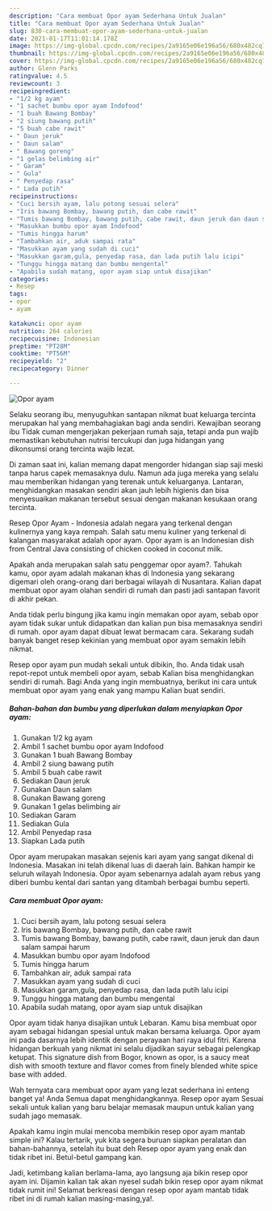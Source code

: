 ```yaml
---
description: "Cara membuat Opor ayam Sederhana Untuk Jualan"
title: "Cara membuat Opor ayam Sederhana Untuk Jualan"
slug: 830-cara-membuat-opor-ayam-sederhana-untuk-jualan
date: 2021-01-17T11:01:14.178Z
image: https://img-global.cpcdn.com/recipes/2a9165e06e196a56/680x482cq70/opor-ayam-foto-resep-utama.jpg
thumbnail: https://img-global.cpcdn.com/recipes/2a9165e06e196a56/680x482cq70/opor-ayam-foto-resep-utama.jpg
cover: https://img-global.cpcdn.com/recipes/2a9165e06e196a56/680x482cq70/opor-ayam-foto-resep-utama.jpg
author: Glenn Parks
ratingvalue: 4.5
reviewcount: 3
recipeingredient:
- "1/2 kg ayam"
- "1 sachet bumbu opor ayam Indofood"
- "1 buah Bawang Bombay"
- "2 siung bawang putih"
- "5 buah cabe rawit"
- " Daun jeruk"
- " Daun salam"
- " Bawang goreng"
- "1 gelas belimbing air"
- " Garam"
- " Gula"
- " Penyedap rasa"
- " Lada putih"
recipeinstructions:
- "Cuci bersih ayam, lalu potong sesuai selera"
- "Iris bawang Bombay, bawang putih, dan cabe rawit"
- "Tumis bawang Bombay, bawang putih, cabe rawit, daun jeruk dan daun salam sampai harum"
- "Masukkan bumbu opor ayam Indofood"
- "Tumis hingga harum"
- "Tambahkan air, aduk sampai rata"
- "Masukkan ayam yang sudah di cuci"
- "Masukkan garam,gula, penyedap rasa, dan lada putih lalu icipi"
- "Tunggu hingga matang dan bumbu mengental"
- "Apabila sudah matang, opor ayam siap untuk disajikan"
categories:
- Resep
tags:
- opor
- ayam

katakunci: opor ayam 
nutrition: 264 calories
recipecuisine: Indonesian
preptime: "PT28M"
cooktime: "PT56M"
recipeyield: "2"
recipecategory: Dinner

---
```



![Opor ayam](https://img-global.cpcdn.com/recipes/2a9165e06e196a56/680x482cq70/opor-ayam-foto-resep-utama.jpg)

Selaku seorang ibu, menyuguhkan santapan nikmat buat keluarga tercinta merupakan hal yang membahagiakan bagi anda sendiri. Kewajiban seorang ibu Tidak cuman mengerjakan pekerjaan rumah saja, tetapi anda pun wajib memastikan kebutuhan nutrisi tercukupi dan juga hidangan yang dikonsumsi orang tercinta wajib lezat.

Di zaman  saat ini, kalian memang dapat mengorder hidangan siap saji meski tanpa harus capek memasaknya dulu. Namun ada juga mereka yang selalu mau memberikan hidangan yang terenak untuk keluarganya. Lantaran, menghidangkan masakan sendiri akan jauh lebih higienis dan bisa menyesuaikan makanan tersebut sesuai dengan makanan kesukaan orang tercinta. 

Resep Opor Ayam - Indonesia adalah negara yang terkenal dengan kulinernya yang kaya rempah. Salah satu menu kuliner yang terkenal di kalangan masyarakat adalah opor ayam. Opor ayam is an Indonesian dish from Central Java consisting of chicken cooked in coconut milk.

Apakah anda merupakan salah satu penggemar opor ayam?. Tahukah kamu, opor ayam adalah makanan khas di Indonesia yang sekarang digemari oleh orang-orang dari berbagai wilayah di Nusantara. Kalian dapat membuat opor ayam olahan sendiri di rumah dan pasti jadi santapan favorit di akhir pekan.

Anda tidak perlu bingung jika kamu ingin memakan opor ayam, sebab opor ayam tidak sukar untuk didapatkan dan kalian pun bisa memasaknya sendiri di rumah. opor ayam dapat dibuat lewat bermacam cara. Sekarang sudah banyak banget resep kekinian yang membuat opor ayam semakin lebih nikmat.

Resep opor ayam pun mudah sekali untuk dibikin, lho. Anda tidak usah repot-repot untuk membeli opor ayam, sebab Kalian bisa menghidangkan sendiri di rumah. Bagi Anda yang ingin membuatnya, berikut ini cara untuk membuat opor ayam yang enak yang mampu Kalian buat sendiri.

<!--inarticleads1-->

##### Bahan-bahan dan bumbu yang diperlukan dalam menyiapkan Opor ayam:

1. Gunakan 1/2 kg ayam
1. Ambil 1 sachet bumbu opor ayam Indofood
1. Gunakan 1 buah Bawang Bombay
1. Ambil 2 siung bawang putih
1. Ambil 5 buah cabe rawit
1. Sediakan  Daun jeruk
1. Gunakan  Daun salam
1. Gunakan  Bawang goreng
1. Gunakan 1 gelas belimbing air
1. Sediakan  Garam
1. Sediakan  Gula
1. Ambil  Penyedap rasa
1. Siapkan  Lada putih


Opor ayam merupakan masakan sejenis kari ayam yang sangat dikenal di Indonesia. Masakan ini telah dikenal luas di daerah lain. Bahkan hampir ke seluruh wilayah Indonesia. Opor ayam sebenarnya adalah ayam rebus yang diberi bumbu kental dari santan yang ditambah berbagai bumbu seperti. 

<!--inarticleads2-->

##### Cara membuat Opor ayam:

1. Cuci bersih ayam, lalu potong sesuai selera
1. Iris bawang Bombay, bawang putih, dan cabe rawit
1. Tumis bawang Bombay, bawang putih, cabe rawit, daun jeruk dan daun salam sampai harum
1. Masukkan bumbu opor ayam Indofood
1. Tumis hingga harum
1. Tambahkan air, aduk sampai rata
1. Masukkan ayam yang sudah di cuci
1. Masukkan garam,gula, penyedap rasa, dan lada putih lalu icipi
1. Tunggu hingga matang dan bumbu mengental
1. Apabila sudah matang, opor ayam siap untuk disajikan


Opor ayam tidak hanya disajikan untuk Lebaran. Kamu bisa membuat opor ayam sebagai hidangan spesial untuk makan bersama keluarga. Opor ayam ini pada dasarnya lebih identik dengan perayaan hari raya idul fitri. Karena hidangan berkuah yang nikmat ini selalu dijadikan sayur sebagai pelengkap ketupat. This signature dish from Bogor, known as opor, is a saucy meat dish with smooth texture and flavor comes from finely blended white spice base with added. 

Wah ternyata cara membuat opor ayam yang lezat sederhana ini enteng banget ya! Anda Semua dapat menghidangkannya. Resep opor ayam Sesuai sekali untuk kalian yang baru belajar memasak maupun untuk kalian yang sudah jago memasak.

Apakah kamu ingin mulai mencoba membikin resep opor ayam mantab simple ini? Kalau tertarik, yuk kita segera buruan siapkan peralatan dan bahan-bahannya, setelah itu buat deh Resep opor ayam yang enak dan tidak ribet ini. Betul-betul gampang kan. 

Jadi, ketimbang kalian berlama-lama, ayo langsung aja bikin resep opor ayam ini. Dijamin kalian tak akan nyesel sudah bikin resep opor ayam nikmat tidak rumit ini! Selamat berkreasi dengan resep opor ayam mantab tidak ribet ini di rumah kalian masing-masing,ya!.

